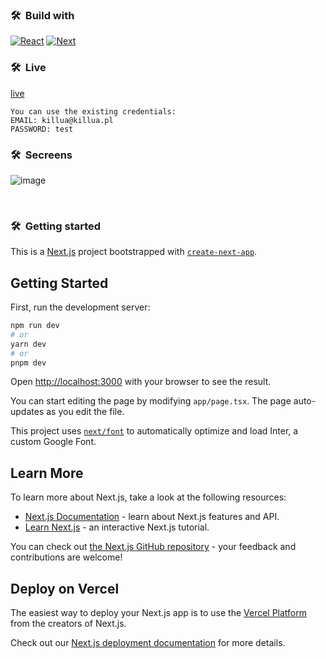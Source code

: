 <h3> 🛠 &nbsp;Build with</h3>

[![React][react]][react-url]
[![Next][next]][next-url]

<h3> 🛠 &nbsp;Live</h3>
<a href="https://react-messages-clone.vercel.app/"> live </a>

```
You can use the existing credentials:
EMAIL: killua@killua.pl
PASSWORD: test
```

<h3> 🛠 &nbsp;Secreens</h3>

![image](https://github.com/KordLuka/react-messenger-clone/assets/142796059/56b1925f-059e-4e2c-bdf8-2287ef36e61f)


<br />

<h3> 🛠 &nbsp;Getting started</h3>

This is a [Next.js](https://nextjs.org/) project bootstrapped with [`create-next-app`](https://github.com/vercel/next.js/tree/canary/packages/create-next-app).

## Getting Started

First, run the development server:

```bash
npm run dev
# or
yarn dev
# or
pnpm dev
```

Open [http://localhost:3000](http://localhost:3000) with your browser to see the result.

You can start editing the page by modifying `app/page.tsx`. The page auto-updates as you edit the file.

This project uses [`next/font`](https://nextjs.org/docs/basic-features/font-optimization) to automatically optimize and load Inter, a custom Google Font.

## Learn More

To learn more about Next.js, take a look at the following resources:

- [Next.js Documentation](https://nextjs.org/docs) - learn about Next.js features and API.
- [Learn Next.js](https://nextjs.org/learn) - an interactive Next.js tutorial.

You can check out [the Next.js GitHub repository](https://github.com/vercel/next.js/) - your feedback and contributions are welcome!

## Deploy on Vercel

The easiest way to deploy your Next.js app is to use the [Vercel Platform](https://vercel.com/new?utm_medium=default-template&filter=next.js&utm_source=create-next-app&utm_campaign=create-next-app-readme) from the creators of Next.js.

Check out our [Next.js deployment documentation](https://nextjs.org/docs/deployment) for more details.

<br />

<!-- MARKDOWN LINKS & IMAGES -->

[react]: https://img.shields.io/badge/-ReactJs-61DAFB?logo=react&logoColor=white&style=for-the-badge
[react-url]: https://img.shields.io/badge/-ReactJs-61DAFB?logo=react&logoColor=white&style=for-the-badge
[next]: https://img.shields.io/badge/next.js-000000?style=for-the-badge&logo=nextdotjs&logoColor=white
[next-url]: https://img.shields.io/badge/next.js-000000?style=for-the-badge&logo=nextdotjs&logoColor=white
